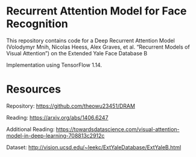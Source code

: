 # Recurrent Attention Model for Face Recognition

This repository contains code for a Deep Recurrent Attention Model (Volodymyr Mnih, Nicolas Heess, Alex Graves, et al. “Recurrent Models of Visual Attention”) on the Extended Yale Face Database B

Implementation using TensorFlow 1.14.


# Resources

Repository: https://github.com/theowu23451/DRAM

Reading: https://arxiv.org/abs/1406.6247

Additional Reading: https://towardsdatascience.com/visual-attention-model-in-deep-learning-708813c2912c

Dataset: http://vision.ucsd.edu/~leekc/ExtYaleDatabase/ExtYaleB.html



